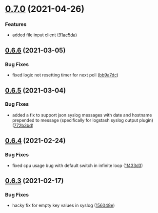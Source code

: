 # [0.7.0](https://github.com/rfizzle/log-collector/compare/v0.6.6...v0.7.0) (2021-04-26)


### Features

* added file input client ([91ac5da](https://github.com/rfizzle/log-collector/commit/91ac5da9cc13dc1b10cd07e4539add837f1ec072))



## [0.6.6](https://github.com/rfizzle/log-collector/compare/v0.6.5...v0.6.6) (2021-03-05)


### Bug Fixes

* fixed logic not resetting timer for next poll ([bb9a7dc](https://github.com/rfizzle/log-collector/commit/bb9a7dcf3b749d56f9687c5a740a2c56481e3170))



## [0.6.5](https://github.com/rfizzle/log-collector/compare/v0.6.4...v0.6.5) (2021-03-04)


### Bug Fixes

* added a fix to support json syslog messages with date and hostname prepended to message (specifically for logstash syslog output plugin) ([772b3bd](https://github.com/rfizzle/log-collector/commit/772b3bd3a1880a5cfe5b00b32e10fa3fd9943aba))



## [0.6.4](https://github.com/rfizzle/log-collector/compare/v0.6.3...v0.6.4) (2021-02-24)


### Bug Fixes

* fixed cpu usage bug with default switch in infinite loop ([1f433d3](https://github.com/rfizzle/log-collector/commit/1f433d3ed7a167bb10edc2f041c1fa7fe375d4b3))



## [0.6.3](https://github.com/rfizzle/log-collector/compare/v0.6.2...v0.6.3) (2021-02-17)


### Bug Fixes

* hacky fix for empty key values in syslog ([156048e](https://github.com/rfizzle/log-collector/commit/156048e0dc1ed964cfbef52ec16c19a0b15a37cf))



